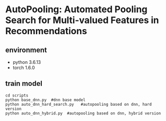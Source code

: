# AutoPooling: Automated Pooling Search for Multi-valued Features in Recommendations

## environment
- python 3.6.13
- torch 1.6.0

## train model


```
cd scripts
python base_dnn.py  #dnn base model
python auto_dnn_hard_search.py   #autopooling based on dnn, hard version 
python auto_dnn_hybrid.py  #autopooling based on dnn, hybrid version 

```
